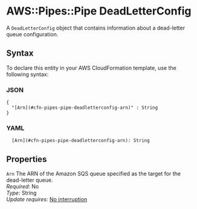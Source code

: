# AWS::Pipes::Pipe DeadLetterConfig<a name="aws-properties-pipes-pipe-deadletterconfig"></a>

A `DeadLetterConfig` object that contains information about a dead\-letter queue configuration\.

## Syntax<a name="aws-properties-pipes-pipe-deadletterconfig-syntax"></a>

To declare this entity in your AWS CloudFormation template, use the following syntax:

### JSON<a name="aws-properties-pipes-pipe-deadletterconfig-syntax.json"></a>

```
{
  "[Arn](#cfn-pipes-pipe-deadletterconfig-arn)" : String
}
```

### YAML<a name="aws-properties-pipes-pipe-deadletterconfig-syntax.yaml"></a>

```
  [Arn](#cfn-pipes-pipe-deadletterconfig-arn): String
```

## Properties<a name="aws-properties-pipes-pipe-deadletterconfig-properties"></a>

`Arn`  <a name="cfn-pipes-pipe-deadletterconfig-arn"></a>
The ARN of the Amazon SQS queue specified as the target for the dead\-letter queue\.  
*Required*: No  
*Type*: String  
*Update requires*: [No interruption](https://docs.aws.amazon.com/AWSCloudFormation/latest/UserGuide/using-cfn-updating-stacks-update-behaviors.html#update-no-interrupt)